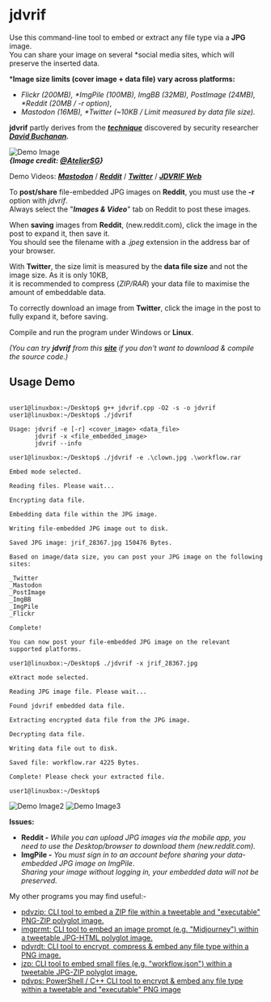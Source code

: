# jdvrif

Use this command-line tool to embed or extract any file type via a **JPG** image.  
You can share your image on several *social media sites, which will preserve the inserted data. 

\***Image size limits (cover image + data file) vary across platforms:**
* *Flickr (200MB), \*ImgPile (100MB), ImgBB (32MB), PostImage (24MB), \*Reddit (20MB / -r option)*,
* *Mastodon (16MB), \*Twitter (~10KB / Limit measured by data file size).*
  
**jdvrif** partly derives from the ***[technique](https://www.vice.com/en/article/bj4wxm/tiny-picture-twitter-complete-works-of-shakespeare-steganography)*** discovered by security researcher ***[David Buchanan](https://www.da.vidbuchanan.co.uk/).*** 

![Demo Image](https://github.com/CleasbyCode/jdvrif/blob/main/demo_image/jrif_32028.jpg)  
***{Image credit: [@_AtelierSG_](https://twitter.com/_AtelierSG_)}***

Demo Videos: [***Mastodon***](https://youtu.be/OKFTfWf-8oc) / [***Reddit***](https://youtu.be/lWVT8Oi5-cg) / [***Twitter***](https://youtu.be/h_PHmYe4M1E) / [***JDVRIF Web***](https://youtu.be/WvZMRp7Z6W4)  

To **post/share** file-embedded JPG images on **Reddit**, you must use the **-r** option with *jdvrif*.  
Always select the "***Images & Video***" tab on Reddit to post these images.

When **saving** images from **Reddit**, (new.reddit.com), click the image in the post to expand it, then save it.  
You should see the filename with a *.jpeg* extension in the address bar of your browser.  

With **Twitter**, the size limit is measured by the **data file size** and not the image size. As it is only 10KB,  
it is recommended to compress (*ZIP/RAR*) your data file to maximise the amount of embeddable data.  

To correctly download an image from **Twitter**, click the image in the post to fully expand it, before saving.

Compile and run the program under Windows or **Linux**.  

*(You can try **jdvrif** from this [**site**](https://cleasbycode.co.uk/jdvrif/index/) if you don't want to download & compile the source code.)*

## Usage Demo

```console

user1@linuxbox:~/Desktop$ g++ jdvrif.cpp -O2 -s -o jdvrif
user1@linuxbox:~/Desktop$ ./jdvrif 

Usage: jdvrif -e [-r] <cover_image> <data_file>  
       jdvrif -x <file_embedded_image>  
       jdvrif --info

user1@linuxbox:~/Desktop$ ./jdvrif -e .\clown.jpg .\workflow.rar
  
Embed mode selected.

Reading files. Please wait...

Encrypting data file.

Embedding data file within the JPG image.

Writing file-embedded JPG image out to disk.

Saved JPG image: jrif_28367.jpg 150476 Bytes.

Based on image/data size, you can post your JPG image on the following sites:

_Twitter
_Mastodon
_PostImage
_ImgBB
_ImgPile
_Flickr

Complete!

You can now post your file-embedded JPG image on the relevant supported platforms.

user1@linuxbox:~/Desktop$ ./jdvrif -x jrif_28367.jpg

eXtract mode selected.

Reading JPG image file. Please wait...

Found jdvrif embedded data file.

Extracting encrypted data file from the JPG image.

Decrypting data file.

Writing data file out to disk.

Saved file: workflow.rar 4225 Bytes.

Complete! Please check your extracted file.

user1@linuxbox:~/Desktop$ 

```
![Demo Image2](https://github.com/CleasbyCode/jdvrif/blob/main/demo_image/jdvrif_screen1.png) 
![Demo Image3](https://github.com/CleasbyCode/jdvrif/blob/main/demo_image/jdvrif_screen2.png)  

**Issues:**
* **Reddit -** *While you can upload JPG images via the mobile app, you need to use the Desktop/browser to download them (new.reddit.com).*
* **ImgPile -** *You must sign in to an account before sharing your data-embedded JPG image on ImgPile*.  
*Sharing your image without logging in, your embedded data will not be preserved.*

My other programs you may find useful:-  

* [pdvzip: CLI tool to embed a ZIP file within a tweetable and "executable" PNG-ZIP polyglot image.](https://github.com/CleasbyCode/pdvzip)
* [imgprmt: CLI tool to embed an image prompt (e.g. "Midjourney") within a tweetable JPG-HTML polyglot image.](https://github.com/CleasbyCode/imgprmt)
* [pdvrdt: CLI tool to encrypt, compress & embed any file type within a PNG image.](https://github.com/CleasbyCode/pdvrdt)
* [jzp: CLI tool to embed small files (e.g. "workflow.json") within a tweetable JPG-ZIP polyglot image.](https://github.com/CleasbyCode/jzp) 
* [pdvps: PowerShell / C++ CLI tool to encrypt & embed any file type within a tweetable and "executable" PNG image](https://github.com/CleasbyCode/pdvps)   

##

